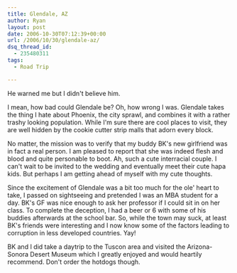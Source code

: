 ```yaml
---
title: Glendale, AZ
author: Ryan
layout: post
date: 2006-10-30T07:12:39+00:00
url: /2006/10/30/glendale-az/
dsq_thread_id:
  - 235480311
tags:
  - Road Trip

---
```

He warned me but I didn't believe him.

I mean, how bad could Glendale be? Oh, how wrong I was. Glendale takes the
thing I hate about Phoenix, the city sprawl, and combines it with a rather
trashy looking population. While I'm sure there are cool places to visit, they
are well hidden by the cookie cutter strip malls that adorn every block.

No matter, the mission was to verify that my buddy BK's new girlfriend was in
fact a real person. I am pleased to report that she was indeed flesh and blood
and quite personable to boot. Ah, such a cute interracial couple. I can't wait
to be invited to the wedding and eventually meet their cute hapa kids. But
perhaps I am getting ahead of myself with my cute thoughts.

Since the excitement of Glendale was a bit too much for the ole' heart to take,
I passed on sightseeing and pretended I was an MBA student for a day. BK's GF
was nice enough to ask her professor if I could sit in on her class. To
complete the deception, I had a beer or 6 with some of his buddies afterwards
at the school bar. So, while the town may suck, at least BK's friends were
interesting and I now know some of the factors leading to corruption in less
developed countries. Yay!

BK and I did take a daytrip to the Tuscon area and visited the Arizona-Sonora
Desert Museum which I greatly enjoyed and would heartily recommend. Don't order
the hotdogs though.